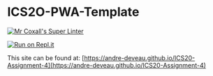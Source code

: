 # ICS2O-PWA-Template

[![Mr Coxall's Super Linter](https://github.com/andre-deveau/ICS20-Assignment-4/workflows/Mr%20Coxall's%20Super%20Linter/badge.svg)](https://github.com/andre-deveau/ICS20-Assignment-4/actions/)

[![Run on Repl.it](https://repl.it/badge/github/andre-deveau/ICS20-Assignment-4)](https://repl.it/github/andre-deveau/ICS20-Assignment-4)

This site can be found at: [https://andre-deveau.github.io/ICS20-Assignment-4](https://andre-deveau.github.io/ICS20-Assignment-4)
